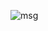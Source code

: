 ![msg](https://i.ibb.co/j9dKddd7/ok.png)

<!--

# একে একে প্রিয় জিনিস গুলো হারিয়ে ফেলা যেন আজ নিত্যদিনের সঙ্গী। আমি অবশ্যই অপরাধী কারণ আমার হৃদয়টা এতটাই অন্ধকার করেছি যে, এটাকে তোমরা কেউ পড়তে পার না। হয়তো এভাবেই একদিন চাপা কষ্ট আর টুকটাক কিছু অভিমান নিয়ে চিরতরে হারিয়ে যাবো কোনো এক অজানার উদ্দেশ্য। শেষ হয়ে যাবে আমার জমানো সব ভালোবাসা গুলো, যেগুলো তোমাদের কখনো স্পর্শ করতে পারেনি।   

_-Maybe Last Message_

---
Jan 25, 2025 - Feb 27, 2025
<h1 align='center'>হঠাৎ কলমের প্রতি তীব্র প্রেমটা আমার আমিটাকে মুছে ফেলবে না তো?</h1>
<h1 align='center'>🥺</h1>
---

-->
